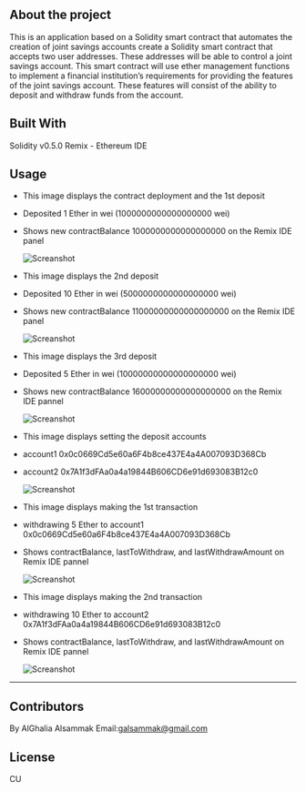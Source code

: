 ## About the project 
This is an application based on a Solidity smart contract that automates the creation of joint savings accounts create a Solidity smart contract that accepts two user addresses. These addresses will be able to control a joint savings account. This smart contract will use ether management functions to implement a financial institution’s requirements for providing the features of the joint savings account. These features will consist of the ability to deposit and withdraw funds from the account.

## Built With
Solidity v0.5.0
Remix - Ethereum IDE

## Usage

* This image displays the contract deployment and the 1st deposit
* Deposited 1 Ether in wei (1000000000000000000 wei) 
* Shows new contractBalance 1000000000000000000 on the Remix IDE panel

    ![Screanshot](https://github.com/alghalia/Challenge_20/blob/main/Execution_Results/Deposited%201%20Ether.png)

* This image displays the 2nd deposit
* Deposited 10 Ether in wei (5000000000000000000 wei) 
* Shows new contractBalance 11000000000000000000 on the Remix IDE panel

    ![Screanshot](https://github.com/alghalia/Challenge_20/blob/main/Execution_Results/Deposited%2010%20Ether.png)

* This image displays the 3rd deposit
* Deposited 5 Ether in wei (10000000000000000000 wei) 
* Shows new contractBalance 16000000000000000000 on the Remix IDE pannel

    ![Screanshot](https://github.com/alghalia/Challenge_20/blob/main/Execution_Results/Deposited%205%20Ether.png)

* This image displays setting the deposit accounts
* account1 0x0c0669Cd5e60a6F4b8ce437E4a4A007093D368Cb
* account2 0x7A1f3dFAa0a4a19844B606CD6e91d693083B12c0

    ![Screanshot](https://github.com/alghalia/Challenge_20/blob/main/Execution_Results/set%20accounts.png)

* This image displays making the 1st transaction
* withdrawing 5 Ether to account1 0x0c0669Cd5e60a6F4b8ce437E4a4A007093D368Cb 
* Shows contractBalance, lastToWithdraw, and lastWithdrawAmount on Remix IDE pannel

    ![Screanshot](https://github.com/alghalia/Challenge_20/blob/main/Execution_Results/withdrawing%2010%20Ether.png)

* This image displays making the 2nd transaction
* withdrawing 10 Ether to account2 0x7A1f3dFAa0a4a19844B606CD6e91d693083B12c0
* Shows contractBalance, lastToWithdraw, and lastWithdrawAmount on Remix IDE pannel

  ![Screanshot](https://github.com/alghalia/Challenge_20/blob/main/Execution_Results/withdrawing%205%20Ether.png)


---
## Contributors
By AlGhalia Alsammak
Email:galsammak@gmail.com

## License
CU



